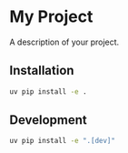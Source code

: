# My Project

A description of your project.

## Installation

```bash
uv pip install -e .
```

## Development

```bash
uv pip install -e ".[dev]"
``` 